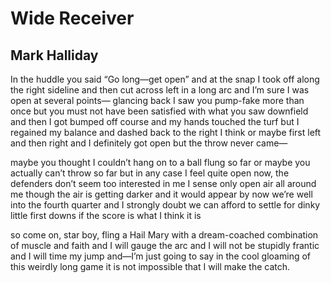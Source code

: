 # Wide Receiver
## Mark Halliday
In the huddle you said “Go long—get open”
and at the snap I took off along the right sideline
and then cut across left in a long arc
and I’m sure I was open at several points—
glancing back I saw you pump-fake more than once
but you must not have been satisfied with what you saw downfield
and then I got bumped off course and my hands touched the turf
but I regained my balance and dashed back to the right
I think or maybe first left and then right
and I definitely got open but the throw never came—

maybe you thought I couldn’t hang on to a ball flung so far
or maybe you actually can’t throw so far
but in any case I feel quite open now,
the defenders don’t seem too interested in me
I sense only open air all around me
though the air is getting darker and it would appear
by now we’re well into the fourth quarter
and I strongly doubt we can afford to settle for
dinky little first downs if the score is what I think it is

so come on, star boy, fling a Hail Mary
with a dream-coached combination of muscle and faith
and I will gauge the arc and I will not be stupidly frantic
and I will time my jump and—I’m just going to say
in the cool gloaming of this weirdly long game
it is not impossible that I will make the catch.